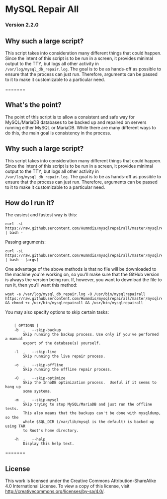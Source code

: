 # MySQL Repair All

### Version 2.2.0

## Why such a large script?

This script takes into consideration many different things that could happen.  Since the intent of this script is to be run in a screen, it provides minimal output to the TTY, but logs all other activity in `/var/log/mysql_db_repair.log`.    The goal is to be as hands-off as possible to ensure that the process can just run.  Therefore, arguments can be passed to it to make it customizable to a particular need.

=======
## What's the point?

The point of this script is to allow a consistent and safe way for MySQL/MariaDB databases to be backed up and repaired on servers running either MySQL or MariaDB.  While there are many different ways to do this, the main goal is consistency in the process.

## Why such a large script?

This script takes into consideration many different things that could happen.  Since the intent of this script is to be run in a screen, it provides minimal output to the TTY, but logs all other activity in `/var/log/mysql_db_repair.log`.    The goal is to be as hands-off as possible to ensure that the process can just run.  Therefore, arguments can be passed to it to make it customizable to a particular need.

## How do I run it?

The easiest and fastest way is this:

    curl -sL https://raw.githubusercontent.com/Hummdis/mysqlrepairall/master/mysqlrepairall | bash -

Passing arguments:

    curl -sL https://raw.githubusercontent.com/Hummdis/mysqlrepairall/master/mysqlrepairall | bash - [args]

One advantage of the above methods is that no file will be downloaded to the machine you're working on, so you'll make sure that the GitHub version is always the version being run.  If, however, you want to download the file to run it, then you'll want this method:

    wget -a /var/log/mysql_db_repair.log -O /usr/bin/mysqlrepairall https://raw.githubusercontent.com/Hummdis/mysqlrepairall/master/mysqlrepairall && chmod +x /usr/bin/mysqlrepairall && /usr/bin/mysqlrepairall

You may also specify options to skip certain tasks:

```Usage: mysqlrepairall [ OPTIONS ]

    [ OPTIONS ]
	-b	,	--skip-backup
		Skip running the backup process. Use only if you've performed a manual
		export of the database(s) yourself.

	-l	,	--skip-live
		Skip running the live repair process.

	-o	,	--skip-offline	
		Skip running the offline repair process.
	
	-O	,	--skip-optimize
		Skip the InnoDB optimization process.  Useful if it seems to hang up
		some systems.
	
	-m	,	--skip-mysql
		Skip trying to stop MySQL/MariaDB and just run the offline tests.
		This also means that the backups can't be done with mysqldump, so the
		whole $SQL_DIR (/var/lib/mysql is the default) is backed up using TAR
		to Root's home directory.

	-h	,	--help
		Display this help text.
```

=======
## License
This work is licensed under the Creative Commons Attribution-ShareAlike 4.0 International License. To view a copy of this license, visit http://creativecommons.org/licenses/by-sa/4.0/.
